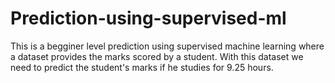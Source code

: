 # Prediction-using-supervised-ml

This is a begginer level prediction using supervised machine learning where a dataset provides the marks scored by a student. With this dataset we need to predict the student's marks if he studies for 9.25 hours.
